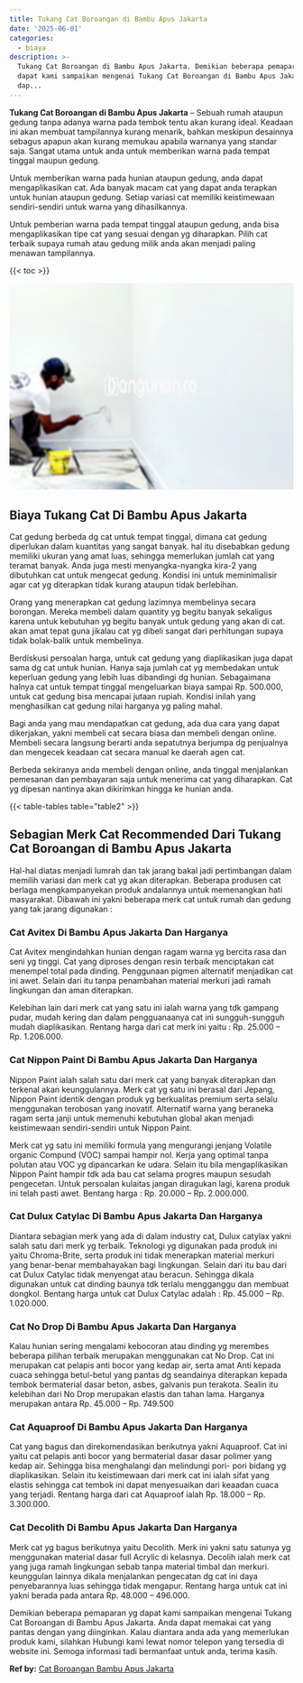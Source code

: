 ```yaml
---
title: Tukang Cat Boroangan di Bambu Apus Jakarta
date: '2025-06-01'
categories:
  - biaya
description: >-
  Tukang Cat Boroangan di Bambu Apus Jakarta. Demikian beberapa pemaparan yg
  dapat kami sampaikan mengenai Tukang Cat Boroangan di Bambu Apus Jakarta. Anda
  dap...
---
```


**Tukang Cat Boroangan di Bambu Apus Jakarta** – Sebuah rumah ataupun gedung tanpa adanya warna pada tembok tentu akan kurang ideal. Keadaan ini akan membuat tampilannya kurang menarik, bahkan meskipun desainnya sebagus apapun akan kurang memukau apabila warnanya yang standar saja. Sangat utama untuk anda untuk memberikan warna pada tempat tinggal maupun gedung.

Untuk memberikan warna pada hunian ataupun gedung, anda dapat mengaplikasikan cat. Ada banyak macam cat yang dapat anda terapkan untuk hunian ataupun gedung. Setiap variasi cat memiliki keistimewaan sendiri-sendiri untuk warna yang dihasilkannya.

Untuk pemberian warna pada tempat tinggal ataupun gedung, anda bisa mengaplikasikan tipe cat yang sesuai dengan yg diharapkan. Pilih cat terbaik supaya rumah atau gedung milik anda akan menjadi paling menawan tampilannya.

{{< toc >}}

![Tukang Cat Boroangan di Bambu Apus Jakarta](/images/jasa-cat-murah41.png)

## Biaya Tukang Cat Di Bambu Apus Jakarta

Cat gedung berbeda dg cat untuk tempat tinggal, dimana cat gedung diperlukan dalam kuantitas yang sangat banyak. hal itu disebabkan gedung memiliki ukuran yang amat luas, sehingga memerlukan jumlah cat yang teramat banyak. Anda juga mesti menyangka-nyangka kira-2 yang dibutuhkan cat untuk mengecat gedung. Kondisi ini untuk meminimalisir agar cat yg diterapkan tidak kurang ataupun tidak berlebihan.

Orang yang menerapkan cat gedung lazimnya membelinya secara borongan. Mereka membeli dalam quantity yg begitu banyak sekaligus karena untuk kebutuhan yg begitu banyak untuk gedung yang akan di cat. akan amat tepat guna jikalau cat yg dibeli sangat dari perhitungan supaya tidak bolak-balik untuk membelinya.

Berdiskusi persoalan harga, untuk cat gedung yang diaplikasikan juga dapat sama dg cat untuk hunian. Hanya saja jumlah cat yg membedakan untuk keperluan gedung yang lebih luas dibandingi dg hunian. Sebagaimana halnya cat untuk tempat tinggal mengeluarkan biaya sampai Rp. 500.000, untuk cat gedung bisa mencapai jutaan rupiah. Kondisi inilah yang menghasilkan cat gedung nilai harganya yg paling mahal.

Bagi anda yang mau mendapatkan cat gedung, ada dua cara yang dapat dikerjakan, yakni membeli cat secara biasa dan membeli dengan online. Membeli secara langsung berarti anda sepatutnya berjumpa dg penjualnya dan mengecek keadaan cat secara manual ke daerah agen cat.

Berbeda sekiranya anda membeli dengan online, anda tinggal menjalankan pemesanan dan pembayaran saja untuk menerima cat yang diharapkan. Cat yg dipesan nantinya akan dikirimkan hingga ke hunian anda.

{{< table-tables table="table2" >}}

## Sebagian Merk Cat Recommended Dari Tukang Cat Boroangan di Bambu Apus Jakarta

Hal-hal diatas menjadi lumrah dan tak jarang bakal jadi pertimbangan dalam memilih variasi dan merk cat yg akan diterapkan. Beberapa produsen cat berlaga mengkampanyekan produk andalannya untuk memenangkan hati masyarakat. Dibawah ini yakni beberapa merk cat untuk rumah dan gedung yang tak jarang digunakan :

### Cat Avitex Di Bambu Apus Jakarta Dan Harganya

Cat Avitex mengindahkan hunian dengan ragam warna yg bercita rasa dan seni yg tinggi. Cat yang diproses dengan resin terbaik menciptakan cat menempel total pada dinding. Penggunaan pigmen alternatif menjadikan cat ini awet. Selain dari itu tanpa penambahan material merkuri jadi ramah lingkungan dan aman diterapkan.

Kelebihan lain dari merk cat yang satu ini ialah warna yang tdk gampang pudar, mudah kering dan dalam pengguanaanya cat ini sungguh-sungguh mudah diaplikasikan. Rentang harga dari cat merk ini yaitu : Rp. 25.000 – Rp. 1.206.000.

### Cat Nippon Paint Di Bambu Apus Jakarta Dan Harganya

Nippon Paint ialah salah satu dari merk cat yang banyak diterapkan dan terkenal akan keunggulannya. Merk cat yg satu ini berasal dari Jepang, Nippon Paint identik dengan produk yg berkualitas premium serta selalu menggunakan terobosan yang inovatif. Alternatif warna yang beraneka ragam serta janji untuk memenuhi kebutuhan global akan menjadi keistimewaan sendiri-sendiri untuk Nippon Paint.

Merk cat yg satu ini memiliki formula yang mengurangi jenjang Volatile organic Compund (VOC) sampai hampir nol. Kerja yang optimal tanpa polutan atau VOC yg dipancarkan ke udara. Selain itu bila mengaplikasikan Nippon Paint hampir tdk ada bau cat selama progres maupun sesudah pengecetan. Untuk persoalan kulaitas jangan diragukan lagi, karena produk ini telah pasti awet. Bentang harga : Rp. 20.000 – Rp. 2.000.000.

### Cat Dulux Catylac Di Bambu Apus Jakarta Dan Harganya

Diantara sebagian merk yang ada di dalam industry cat, Dulux catylax yakni salah satu dari merk yg terbaik. Teknologi yg digunakan pada produk ini yaitu Chroma-Brite, serta produk ini tidak menerapkan material merkuri yang benar-benar membahayakan bagi lingkungan. Selain dari itu bau dari cat Dulux Catylac tidak menyengat atau beracun. Sehingga dikala digunakan untuk cat dinding baunya tdk terlalu mengganggu dan membuat dongkol. Bentang harga untuk cat Dulux Catylac adalah : Rp. 45.000 – Rp. 1.020.000.

### Cat No Drop Di Bambu Apus Jakarta Dan Harganya

Kalau hunian sering mengalami kebocoran atau dinding yg merembes beberapa pilihan terbaik merupakan menggunakan cat No Drop. Cat ini merupakan cat pelapis anti bocor yang kedap air, serta amat Anti kepada cuaca sehingga betul-betul yang pantas dg seandainya diterapkan kepada tembok bermaterial dasar beton, asbes, galvanis pun terakota. Sealin itu kelebihan dari No Drop merupakan elastis dan tahan lama. Harganya merupakan antara Rp. 45.000 – Rp. 749.500

### Cat Aquaproof Di Bambu Apus Jakarta Dan Harganya

Cat yang bagus dan direkomendasikan berikutnya yakni Aquaproof. Cat ini yaitu cat pelapis anti bocor yang bermaterial dasar dasar polimer yang kedap air. Sehingga bisa menghalangi dan melindungi pori- pori bidang yg diaplikasikan. Selain itu keistimewaan dari merk cat ini ialah sifat yang elastis sehingga cat tembok ini dapat menyesuaikan dari keaadan cuaca yang terjadi. Rentang harga dari cat Aquaproof ialah Rp. 18.000 – Rp. 3.300.000.

### Cat Decolith Di Bambu Apus Jakarta Dan Harganya

Merk cat yg bagus berikutnya yaitu Decolith. Merk ini yakni satu satunya yg menggunakan material dasar full Acrylic di kelasnya. Decolih ialah merk cat yang juga ramah lingkungan sebab tanpa material timbal dan merkuri. keunggulan lainnya dikala menjalankan pengecatan dg cat ini daya penyebarannya luas sehingga tidak mengapur. Rentang harga untuk cat ini yakni berada pada antara Rp. 48.000 – 496.000.

Demikian beberapa pemaparan yg dapat kami sampaikan mengenai Tukang Cat Boroangan di Bambu Apus Jakarta. Anda dapat memakai cat yang pantas dengan yang diinginkan. Kalau diantara anda ada yang memerlukan produk kami, silahkan Hubungi kami lewat nomor telepon yang tersedia di website ini. Semoga informasi tadi bermanfaat untuk anda, terima kasih.

**Ref by:** [Cat Boroangan Bambu Apus Jakarta](https://id.wikipedia.org/wiki/Cat)
